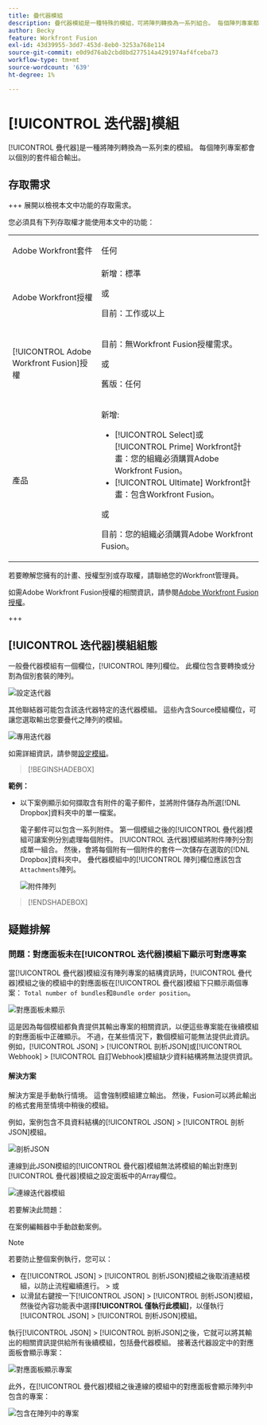 ```yaml
---
title: 疊代器模組
description: 疊代器模組是一種特殊的模組，可將陣列轉換為一系列組合。 每個陣列專案都會以個別的套件組合輸出。
author: Becky
feature: Workfront Fusion
exl-id: 43d39955-3dd7-453d-8eb0-3253a768e114
source-git-commit: e0d9d76ab2cbd8bd277514a4291974af4fceba73
workflow-type: tm+mt
source-wordcount: '639'
ht-degree: 1%

---
```


# [!UICONTROL 迭代器]模組

[!UICONTROL 疊代器]是一種將陣列轉換為一系列束的模組。 每個陣列專案都會以個別的套件組合輸出。

## 存取需求

+++ 展開以檢視本文中功能的存取需求。

您必須具有下列存取權才能使用本文中的功能：

<table style="table-layout:auto">
 <col> 
 <col> 
 <tbody> 
  <tr> 
    <td role="rowheader">Adobe Workfront套件</td> 
   <td> <p>任何</p> </td> 
  </tr> 
  <tr data-mc-conditions=""> 
   <td role="rowheader">Adobe Workfront授權</td> 
   <td> 新增：標準<p>或</p><p>目前：工作或以上</p> </td> 
  </tr> 
  <tr> 
   <td role="rowheader">[!UICONTROL Adobe Workfront Fusion]授權</td> 
   <td>
   <p>目前：無Workfront Fusion授權需求。</p>
   <p>或</p>
   <p>舊版：任何 </p>
   </td> 
  </tr> 
  <tr> 
   <td role="rowheader">產品</td> 
   <td>
   <p>新增:</p> <ul><li>[!UICONTROL Select]或[!UICONTROL Prime] Workfront計畫：您的組織必須購買Adobe Workfront Fusion。</li><li>[!UICONTROL Ultimate] Workfront計畫：包含Workfront Fusion。</li></ul>
   <p>或</p>
   <p>目前：您的組織必須購買Adobe Workfront Fusion。</p>
   </td> 
  </tr>
 </tbody> 
</table>


若要瞭解您擁有的計畫、授權型別或存取權，請聯絡您的Workfront管理員。

如需Adobe Workfront Fusion授權的相關資訊，請參閱[Adobe Workfront Fusion授權](/help/workfront-fusion/set-up-and-manage-workfront-fusion/licensing-operations-overview/license-automation-vs-integration.md)。

+++

## [!UICONTROL 迭代器]模組組態

一般疊代器模組有一個欄位，[!UICONTROL 陣列]欄位。 此欄位包含要轉換或分割為個別套裝的陣列。

![設定迭代器](assets/set-up-iterator.jpg)

其他聯結器可能包含該迭代器特定的迭代器模組。 這些內含Source模組欄位，可讓您選取輸出您要疊代之陣列的模組。

![專用迭代器](assets/specialized-iterators.jpg)

如需詳細資訊，請參閱[設定模組](/help/workfront-fusion/create-scenarios/add-modules/configure-a-modules-settings.md)。

>[!BEGINSHADEBOX]

**範例：**

* 以下案例顯示如何擷取含有附件的電子郵件，並將附件儲存為所選[!DNL Dropbox]資料夾中的單一檔案。

  電子郵件可以包含一系列附件。 第一個模組之後的[!UICONTROL 疊代器]模組可讓案例分別處理每個附件。 [!UICONTROL 迭代器]模組將附件陣列分割成單一組合。 然後，會將每個附有一個附件的套件一次儲存在選取的[!DNL Dropbox]資料夾中。 疊代器模組中的[!UICONTROL 陣列]欄位應該包含`Attachments`陣列。

  ![附件陣列](assets/attachments-array.jpg)

>[!ENDSHADEBOX]


## 疑難排解

### 問題：對應面板未在[!UICONTROL 迭代器]模組下顯示可對應專案

當[!UICONTROL 疊代器]模組沒有陣列專案的結構資訊時，[!UICONTROL 疊代器]模組之後的模組中的對應面板在[!UICONTROL 疊代器]模組下只顯示兩個專案： `Total number of bundles`和`Bundle order position`。

![對應面板未顯示](assets/mapping-panel-doesnt-display.png)

這是因為每個模組都負責提供其輸出專案的相關資訊，以便這些專案能在後續模組的對應面板中正確顯示。 不過，在某些情況下，數個模組可能無法提供此資訊。 例如，[!UICONTROL JSON] > [!UICONTROL 剖析JSON]或[!UICONTROL Webhook] > [!UICONTROL 自訂Webhook]模組缺少資料結構將無法提供資訊。

#### 解決方案

解決方案是手動執行情境。 這會強制模組建立輸出。 然後，Fusion可以將此輸出的格式套用至情境中稍後的模組。

例如，案例包含不具資料結構的[!UICONTROL JSON] > [!UICONTROL 剖析JSON]模組。

![剖析JSON](assets/json-parse-json.png)

連線到此JSON模組的[!UICONTROL 疊代器]模組無法將模組的輸出對應到[!UICONTROL 疊代器]模組之設定面板中的Array欄位。

![連線迭代器模組](assets/connect-iterator-module.png)

若要解決此問題：

在案例編輯器中手動啟動案例。

>[!NOTE]
>
>若要防止整個案例執行，您可以：
>
>* 在[!UICONTROL JSON] > [!UICONTROL 剖析JSON]模組之後取消連結模組，以防止流程繼續進行。
>  &#x200B;>   或
>* 以滑鼠右鍵按一下[!UICONTROL JSON] > [!UICONTROL 剖析JSON]模組，然後從內容功能表中選擇&#x200B;**[!UICONTROL 僅執行此模組]**，以僅執行[!UICONTROL JSON] > [!UICONTROL 剖析JSON]模組。

執行[!UICONTROL JSON] > [!UICONTROL 剖析JSON]之後，它就可以將其輸出的相關資訊提供給所有後續模組，包括疊代器模組。 接著迭代器設定中的對應面板會顯示專案：

![對應面板顯示專案](assets/mapping-panel-displays-items.png)

此外，在[!UICONTROL 疊代器]模組之後連線的模組中的對應面板會顯示陣列中包含的專案：

![包含在陣列](assets/items-contained-in-array.png)中的專案
